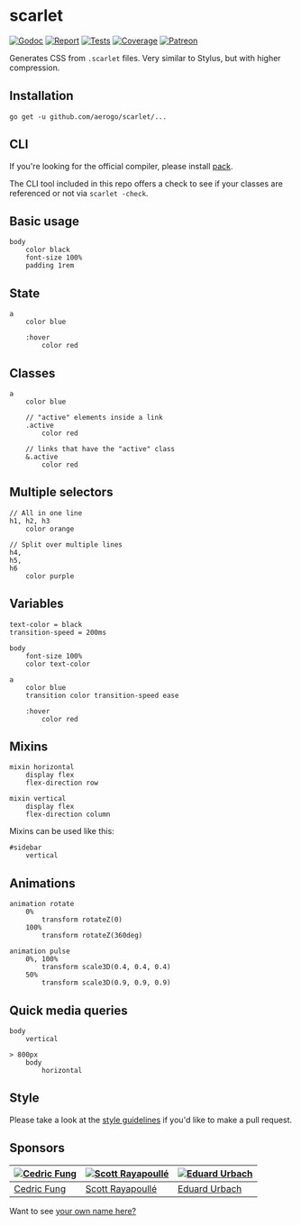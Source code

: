 # scarlet

[![Godoc][godoc-image]][godoc-url]
[![Report][report-image]][report-url]
[![Tests][tests-image]][tests-url]
[![Coverage][coverage-image]][coverage-url]
[![Patreon][patreon-image]][patreon-url]

Generates CSS from `.scarlet` files. Very similar to Stylus, but with higher compression.

## Installation

```shell
go get -u github.com/aerogo/scarlet/...
```

## CLI

If you're looking for the official compiler, please install [pack](https://github.com/aerogo/pack).

The CLI tool included in this repo offers a check to see if your classes are referenced or not via `scarlet -check`.

## Basic usage

```scarlet
body
	color black
	font-size 100%
	padding 1rem
```

## State

```scarlet
a
	color blue

	:hover
		color red
```

## Classes

```scarlet
a
	color blue

	// "active" elements inside a link
	.active
		color red

	// links that have the "active" class
	&.active
		color red
```

## Multiple selectors

```scarlet
// All in one line
h1, h2, h3
	color orange

// Split over multiple lines
h4,
h5,
h6
	color purple
```

## Variables

```scarlet
text-color = black
transition-speed = 200ms

body
	font-size 100%
	color text-color

a
	color blue
	transition color transition-speed ease
	
	:hover
		color red
```

## Mixins

```scarlet
mixin horizontal
	display flex
	flex-direction row

mixin vertical
	display flex
	flex-direction column
```

Mixins can be used like this:

```scarlet
#sidebar
	vertical
```

## Animations

```scarlet
animation rotate
	0%
		transform rotateZ(0)
	100%
		transform rotateZ(360deg)

animation pulse
	0%, 100%
		transform scale3D(0.4, 0.4, 0.4)
	50%
		transform scale3D(0.9, 0.9, 0.9)
```

## Quick media queries

```scarlet
body
	vertical

> 800px
	body
		horizontal
```

## Style

Please take a look at the [style guidelines](https://github.com/akyoto/quality/blob/master/STYLE.md) if you'd like to make a pull request.

## Sponsors

| [![Cedric Fung](https://avatars3.githubusercontent.com/u/2269238?s=70&v=4)](https://github.com/cedricfung) | [![Scott Rayapoullé](https://avatars3.githubusercontent.com/u/11772084?s=70&v=4)](https://github.com/soulcramer) | [![Eduard Urbach](https://avatars3.githubusercontent.com/u/438936?s=70&v=4)](https://twitter.com/eduardurbach) |
| --- | --- | --- |
| [Cedric Fung](https://github.com/cedricfung) | [Scott Rayapoullé](https://github.com/soulcramer) | [Eduard Urbach](https://eduardurbach.com) |

Want to see [your own name here?](https://www.patreon.com/eduardurbach)

[godoc-image]: https://godoc.org/github.com/aerogo/scarlet?status.svg
[godoc-url]: https://godoc.org/github.com/aerogo/scarlet
[report-image]: https://goreportcard.com/badge/github.com/aerogo/scarlet
[report-url]: https://goreportcard.com/report/github.com/aerogo/scarlet
[tests-image]: https://cloud.drone.io/api/badges/aerogo/scarlet/status.svg
[tests-url]: https://cloud.drone.io/aerogo/scarlet
[coverage-image]: https://codecov.io/gh/aerogo/scarlet/graph/badge.svg
[coverage-url]: https://codecov.io/gh/aerogo/scarlet
[patreon-image]: https://img.shields.io/badge/patreon-donate-green.svg
[patreon-url]: https://www.patreon.com/eduardurbach
